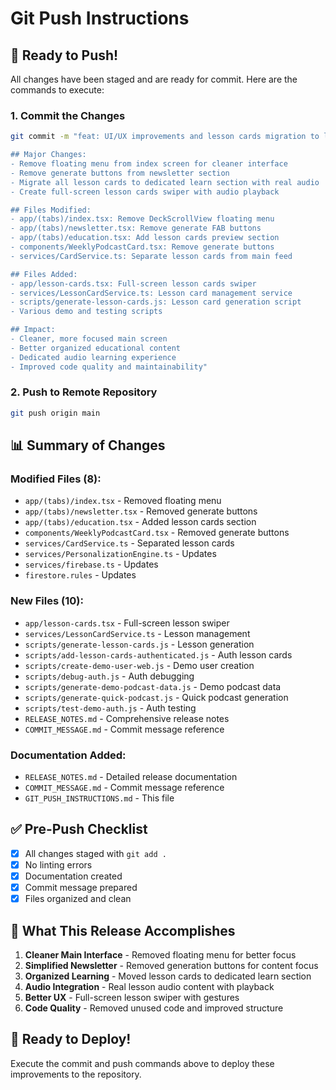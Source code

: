 # Git Push Instructions

## 🚀 Ready to Push!

All changes have been staged and are ready for commit. Here are the commands to execute:

### 1. Commit the Changes
```bash
git commit -m "feat: UI/UX improvements and lesson cards migration to learn section

## Major Changes:
- Remove floating menu from index screen for cleaner interface
- Remove generate buttons from newsletter section  
- Migrate all lesson cards to dedicated learn section with real audio
- Create full-screen lesson cards swiper with audio playback

## Files Modified:
- app/(tabs)/index.tsx: Remove DeckScrollView floating menu
- app/(tabs)/newsletter.tsx: Remove generate FAB buttons
- app/(tabs)/education.tsx: Add lesson cards preview section
- components/WeeklyPodcastCard.tsx: Remove generate buttons
- services/CardService.ts: Separate lesson cards from main feed

## Files Added:
- app/lesson-cards.tsx: Full-screen lesson cards swiper
- services/LessonCardService.ts: Lesson card management service
- scripts/generate-lesson-cards.js: Lesson card generation script
- Various demo and testing scripts

## Impact:
- Cleaner, more focused main screen
- Better organized educational content
- Dedicated audio learning experience
- Improved code quality and maintainability"
```

### 2. Push to Remote Repository
```bash
git push origin main
```

## 📊 Summary of Changes

### Modified Files (8):
- `app/(tabs)/index.tsx` - Removed floating menu
- `app/(tabs)/newsletter.tsx` - Removed generate buttons
- `app/(tabs)/education.tsx` - Added lesson cards section
- `components/WeeklyPodcastCard.tsx` - Removed generate buttons
- `services/CardService.ts` - Separated lesson cards
- `services/PersonalizationEngine.ts` - Updates
- `services/firebase.ts` - Updates
- `firestore.rules` - Updates

### New Files (10):
- `app/lesson-cards.tsx` - Full-screen lesson swiper
- `services/LessonCardService.ts` - Lesson management
- `scripts/generate-lesson-cards.js` - Lesson generation
- `scripts/add-lesson-cards-authenticated.js` - Auth lesson cards
- `scripts/create-demo-user-web.js` - Demo user creation
- `scripts/debug-auth.js` - Auth debugging
- `scripts/generate-demo-podcast-data.js` - Demo podcast data
- `scripts/generate-quick-podcast.js` - Quick podcast generation
- `scripts/test-demo-auth.js` - Auth testing
- `RELEASE_NOTES.md` - Comprehensive release notes
- `COMMIT_MESSAGE.md` - Commit message reference

### Documentation Added:
- `RELEASE_NOTES.md` - Detailed release documentation
- `COMMIT_MESSAGE.md` - Commit message reference
- `GIT_PUSH_INSTRUCTIONS.md` - This file

## ✅ Pre-Push Checklist

- [x] All changes staged with `git add .`
- [x] No linting errors
- [x] Documentation created
- [x] Commit message prepared
- [x] Files organized and clean

## 🎯 What This Release Accomplishes

1. **Cleaner Main Interface** - Removed floating menu for better focus
2. **Simplified Newsletter** - Removed generation buttons for content focus
3. **Organized Learning** - Moved lesson cards to dedicated learn section
4. **Audio Integration** - Real lesson audio content with playback
5. **Better UX** - Full-screen lesson swiper with gestures
6. **Code Quality** - Removed unused code and improved structure

## 🚀 Ready to Deploy!

Execute the commit and push commands above to deploy these improvements to the repository.
